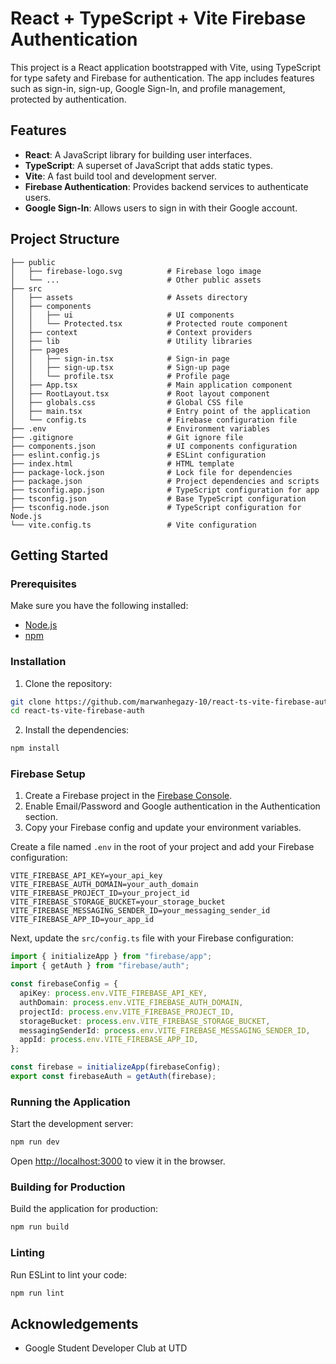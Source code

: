 # React + TypeScript + Vite Firebase Authentication

This project is a React application bootstrapped with Vite, using TypeScript for type safety and Firebase for authentication. The app includes features such as sign-in, sign-up, Google Sign-In, and profile management, protected by authentication.

## Features

- **React**: A JavaScript library for building user interfaces.
- **TypeScript**: A superset of JavaScript that adds static types.
- **Vite**: A fast build tool and development server.
- **Firebase Authentication**: Provides backend services to authenticate users.
- **Google Sign-In**: Allows users to sign in with their Google account.

## Project Structure

```plaintext
├── public
│   ├── firebase-logo.svg          # Firebase logo image
│   └── ...                        # Other public assets
├── src
│   ├── assets                     # Assets directory
│   ├── components
│   │   ├── ui                     # UI components
│   │   └── Protected.tsx          # Protected route component
│   ├── context                    # Context providers
│   ├── lib                        # Utility libraries
│   ├── pages
│   │   ├── sign-in.tsx            # Sign-in page
│   │   ├── sign-up.tsx            # Sign-up page
│   │   └── profile.tsx            # Profile page
│   ├── App.tsx                    # Main application component
│   ├── RootLayout.tsx             # Root layout component
│   ├── globals.css                # Global CSS file
│   ├── main.tsx                   # Entry point of the application
│   └── config.ts                  # Firebase configuration file
├── .env                           # Environment variables
├── .gitignore                     # Git ignore file
├── components.json                # UI components configuration
├── eslint.config.js               # ESLint configuration
├── index.html                     # HTML template
├── package-lock.json              # Lock file for dependencies
├── package.json                   # Project dependencies and scripts
├── tsconfig.app.json              # TypeScript configuration for app
├── tsconfig.json                  # Base TypeScript configuration
├── tsconfig.node.json             # TypeScript configuration for Node.js
└── vite.config.ts                 # Vite configuration
```

## Getting Started

### Prerequisites

Make sure you have the following installed:

- [Node.js](https://nodejs.org/en/download/)
- [npm](https://docs.npmjs.com/downloading-and-installing-node-js-and-npm)

### Installation

1. Clone the repository:

```bash
git clone https://github.com/marwanhegazy-10/react-ts-vite-firebase-auth.git
cd react-ts-vite-firebase-auth
```

2. Install the dependencies:

```bash
npm install
```

### Firebase Setup

1. Create a Firebase project in the [Firebase Console](https://console.firebase.google.com/).
2. Enable Email/Password and Google authentication in the Authentication section.
3. Copy your Firebase config and update your environment variables.

Create a file named `.env` in the root of your project and add your Firebase configuration:

```plaintext
VITE_FIREBASE_API_KEY=your_api_key
VITE_FIREBASE_AUTH_DOMAIN=your_auth_domain
VITE_FIREBASE_PROJECT_ID=your_project_id
VITE_FIREBASE_STORAGE_BUCKET=your_storage_bucket
VITE_FIREBASE_MESSAGING_SENDER_ID=your_messaging_sender_id
VITE_FIREBASE_APP_ID=your_app_id
```

Next, update the `src/config.ts` file with your Firebase configuration:

```typescript name=src/config.ts
import { initializeApp } from "firebase/app";
import { getAuth } from "firebase/auth";

const firebaseConfig = {
  apiKey: process.env.VITE_FIREBASE_API_KEY,
  authDomain: process.env.VITE_FIREBASE_AUTH_DOMAIN,
  projectId: process.env.VITE_FIREBASE_PROJECT_ID,
  storageBucket: process.env.VITE_FIREBASE_STORAGE_BUCKET,
  messagingSenderId: process.env.VITE_FIREBASE_MESSAGING_SENDER_ID,
  appId: process.env.VITE_FIREBASE_APP_ID,
};

const firebase = initializeApp(firebaseConfig);
export const firebaseAuth = getAuth(firebase);
```

### Running the Application

Start the development server:

```bash
npm run dev
```

Open [http://localhost:3000](http://localhost:3000) to view it in the browser.

### Building for Production

Build the application for production:

```bash
npm run build
```

### Linting

Run ESLint to lint your code:

```bash
npm run lint
```

## Acknowledgements

- Google Student Developer Club at UTD
